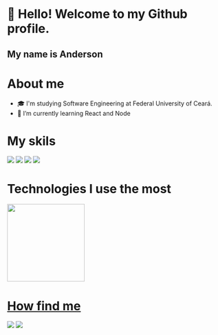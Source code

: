 # 👋 Hello! Welcome to my Github profile.
## My name is Anderson

# About me
- 🎓 I'm studying Software Engineering at Federal University of Ceará.
- 🌱 I’m currently learning React and Node

# My skils
<div>
  <img src="https://img.shields.io/badge/React-20232A?style=for-the-badge&logo=react&logoColor=61DAFB">
  <img src="https://img.shields.io/badge/Node.js-43853D?style=for-the-badge&logo=node.js&logoColor=white">
  <img src="https://img.shields.io/badge/Java-ED8B00?style=for-the-badge&logo=java&logoColor=white">
  <img src="https://img.shields.io/badge/C-00599C?style=for-the-badge&logo=c&logoColor=white">
</div>

# Technologies I use the most
<div>
<a href="https://github.com/AndersonLima0">
<img height="180em" src="https://github-readme-stats.vercel.app/api/top-langs/?username=AndersonLima0&layout=compact&langs_count=7&theme=dracula"/>
</div>

# How find me
<div>
  <a href="https://www.linkedin.com/in/anderson-lima-100860256" target="_blank"><img src="https://img.shields.io/badge/-LinkedIn-%230077B5?style=for-the-badge&logo=linkedin&logoColor=white" target="_blank"></a>
  <a href = "mailto:andersonlimaf566@gmail.com"><img src="https://img.shields.io/badge/Gmail-D14836?style=for-the-badge&logo=gmail&logoColor=white" target="_blank"></a>

</div>


